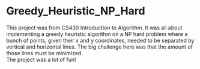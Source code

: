 # Greedy_Heuristic_NP_Hard
This project was from CS430 Introduction to Algorithm. It was all about implementing a greedy heuristic algorithm on a NP hard problem where a bunch of points, given their x and y coordinates, needed to be separated by vertical and horizontal lines. The big challenge here was that the amount of those lines must be minimized.
<br>
The project was a lot of fun!

